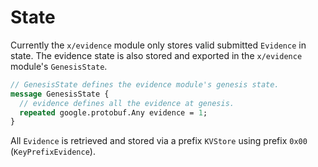 <!--
order: 2
-->

# State

Currently the `x/evidence` module only stores valid submitted `Evidence` in
state. The evidence state is also stored and exported in the `x/evidence`
module's `GenesisState`.

```protobuf
// GenesisState defines the evidence module's genesis state.
message GenesisState {
  // evidence defines all the evidence at genesis.
  repeated google.protobuf.Any evidence = 1;
}

```

All `Evidence` is retrieved and stored via a prefix `KVStore` using prefix
`0x00` (`KeyPrefixEvidence`).
